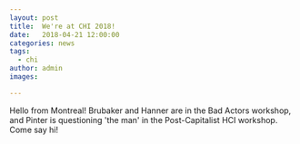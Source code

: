 ```yaml
---
layout: post
title:  We're at CHI 2018!
date:   2018-04-21 12:00:00
categories: news
tags:
  - chi
author: admin
images:

---
```

Hello from Montreal! Brubaker and Hanner are in the Bad Actors workshop, and Pinter is questioning 'the man' in the Post-Capitalist HCI workshop. Come say hi!

